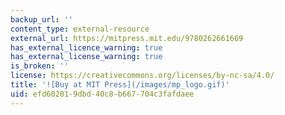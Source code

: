 ```yaml
---
backup_url: ''
content_type: external-resource
external_url: https://mitpress.mit.edu/9780262661669
has_external_licence_warning: true
has_external_license_warning: true
is_broken: ''
license: https://creativecommons.org/licenses/by-nc-sa/4.0/
title: '![Buy at MIT Press](/images/mp_logo.gif)'
uid: efd60201-9dbd-40c8-b667-704c3fafdaee
---
```

